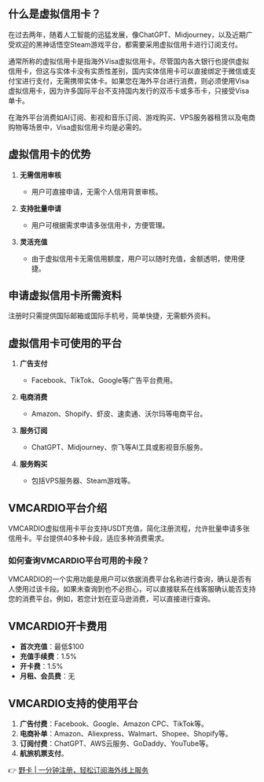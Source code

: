 ## 什么是虚拟信用卡？

在过去两年，随着人工智能的迅猛发展，像ChatGPT、Midjourney，以及近期广受欢迎的黑神话悟空Steam游戏平台，都需要采用虚拟信用卡进行订阅支付。

通常所称的虚拟信用卡是指海外Visa虚拟信用卡。尽管国内各大银行也提供虚拟信用卡，但这与实体卡没有实质性差别，国内实体信用卡可以直接绑定于微信或支付宝进行支付，无需携带实体卡。如果您在海外平台进行消费，则必须使用Visa虚拟信用卡，因为许多国际平台不支持国内发行的双币卡或多币卡，只接受Visa单卡。

在海外平台消费如AI订阅、影视和音乐订阅、游戏购买、VPS服务器租赁以及电商购物等场景中，Visa虚拟信用卡均是必需的。

## 虚拟信用卡的优势

1. **无需信用审核**
   - 用户可直接申请，无需个人信用背景审核。

2. **支持批量申请**
   - 用户可根据需求申请多张信用卡，方便管理。

3. **灵活充值**
   - 由于虚拟信用卡无需信用额度，用户可以随时充值，金额透明，使用便捷。

## 申请虚拟信用卡所需资料

注册时只需提供国际邮箱或国际手机号，简单快捷，无需额外资料。

## 虚拟信用卡可使用的平台

1. **广告支付**
   - Facebook、TikTok、Google等广告平台费用。

2. **电商消费**
   - Amazon、Shopify、虾皮、速卖通、沃尔玛等电商平台。

3. **服务订阅**
   - ChatGPT、Midjourney、奈飞等AI工具或影视音乐服务。

4. **服务购买**
   - 包括VPS服务器、Steam游戏等。

## VMCARDIO平台介绍

VMCARDIO虚拟信用卡平台支持USDT充值，简化注册流程，允许批量申请多张信用卡。平台提供40多种卡段，适应多种消费需求。

### 如何查询VMCARDIO平台可用的卡段？

VMCARDIO的一个实用功能是用户可以依据消费平台名称进行查询，确认是否有人使用过该卡段。如果未查询到也不必担心，可以直接联系在线客服确认能否支持您的消费平台。例如，若您计划在亚马逊消费，可以直接进行查询。

## VMCARDIO开卡费用

- **首次充值**：最低$100
- **充值手续费**：1.5%
- **开卡费**：1.5%
- **月租、会员费**：无

## VMCARDIO支持的使用平台

1. **广告付费**：Facebook、Google、Amazon CPC、TikTok等。
2. **电商补单**：Amazon、Aliexpress、Walmart、Shopee、Shopify等。
3. **订阅付费**：ChatGPT、AWS云服务、GoDaddy、YouTube等。
4. **航旅机票支付**。

👉 [野卡 | 一分钟注册，轻松订阅海外线上服务](https://bit.ly/bewildcard)